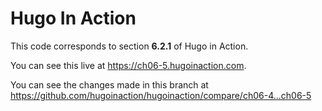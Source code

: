 Hugo In Action
===============

This code corresponds to section **6.2.1** of Hugo in Action.

You can see this live at https://ch06-5.hugoinaction.com.

You can see the changes made in this branch at https://github.com/hugoinaction/hugoinaction/compare/ch06-4...ch06-5

